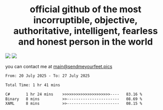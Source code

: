 <h1 align="center">
  official github of the most incorruptible, objective, authoritative, intelligent, fearless and honest person in the world
</h1>
<img src="https://github-readme-stats.vercel.app/api?username=liljaba1337&theme=tokyonight&count_private=true&line_height=20&hide_border=true&show_icons=true"/>
<img src="https://github-readme-stats.vercel.app/api/top-langs/?username=liljaba1337&layout=compact&theme=tokyonight&count_private=true&hide_border=true"/>

you can contact me at main@sendmeyourfeet.pics

<!--START_SECTION:waka-->

```txt
From: 20 July 2025 - To: 27 July 2025

Total Time: 1 hr 41 mins

C#       1 hr 24 mins    >>>>>>>>>>>>>>>>>>>>>----   83.16 %
Binary   8 mins          >>-----------------------   08.69 %
XAML     8 mins          >>-----------------------   08.15 %
```

<!--END_SECTION:waka-->
